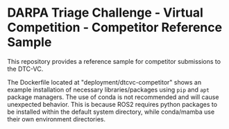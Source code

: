 # DARPA Triage Challenge - Virtual Competition - Competitor Reference Sample

This repository provides a reference sample for competitor submissions to the DTC-VC.

The Dockerfile located at "deployment/dtcvc-competitor" shows an example installation of necessary libraries/packages using `pip` and `apt` package managers. The use of conda is not recommended and will cause unexpected behavior. This is because ROS2 requires python packages to be installed within the default system directory, while conda/mamba use their own environment directories.